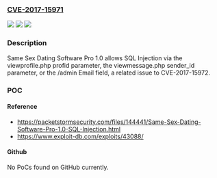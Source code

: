 ### [CVE-2017-15971](https://cve.mitre.org/cgi-bin/cvename.cgi?name=CVE-2017-15971)
![](https://img.shields.io/static/v1?label=Product&message=n%2Fa&color=blue)
![](https://img.shields.io/static/v1?label=Version&message=n%2Fa&color=blue)
![](https://img.shields.io/static/v1?label=Vulnerability&message=n%2Fa&color=brighgreen)

### Description

Same Sex Dating Software Pro 1.0 allows SQL Injection via the viewprofile.php profid parameter, the viewmessage.php sender_id parameter, or the /admin Email field, a related issue to CVE-2017-15972.

### POC

#### Reference
- https://packetstormsecurity.com/files/144441/Same-Sex-Dating-Software-Pro-1.0-SQL-Injection.html
- https://www.exploit-db.com/exploits/43088/

#### Github
No PoCs found on GitHub currently.


